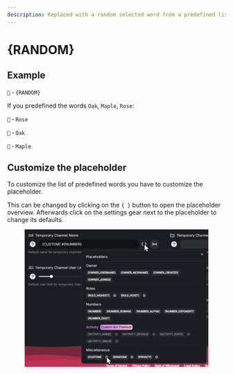 ```yaml
---
description: Replaced with a random selected word from a predefined list.
---
```


# {RANDOM}

## Example

```
🌳・{RANDOM}
```

If you predefined the words `Oak`, `Maple`, `Rose`:

```
🌳・Rose
```

```
🌳・Oak
```

```
🌳・Maple
```

## Customize the placeholder

To customize the list of predefined words you have to customize the placeholder.

This can be changed by clicking on the `{ }` button to open the placeholder overview. Afterwards click on the settings gear next to the placeholder to change its defaults.

<figure><img src="../../.gitbook/assets/image (5).png" alt=""><figcaption></figcaption></figure>

